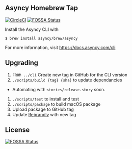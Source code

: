 Asyncy Homebrew Tap
-------------------

[![CircleCI](https://circleci.com/gh/asyncy/homebrew-brew.svg?style=svg)](https://circleci.com/gh/asyncy/homebrew-brew)
[![FOSSA Status](https://app.fossa.io/api/projects/git%2Bgithub.com%2Fasyncy%2Fhomebrew-brew.svg?type=shield)](https://app.fossa.io/projects/git%2Bgithub.com%2Fasyncy%2Fhomebrew-brew?ref=badge_shield)

Install the Asyncy CLI with

    $ brew install asyncy/brew/asyncy

For more information, visit https://docs.asyncy.com/cli


## Upgrading

1. `FROM ../cli` Create new tag in GitHub for the CLI version
1. `./scripts/build {tag} {sha}` to update dependancies
  - Automating with `stories/release.story` soon.
1. `./scripts/test` to install and test
1. `./scripts/package` to build macOS package
  1. Upload package to GitHub tag
  1. Update [Rebrandly](https://app.rebrandly.com/links/14230269) with new tag


## License
[![FOSSA Status](https://app.fossa.io/api/projects/git%2Bgithub.com%2Fasyncy%2Fhomebrew-brew.svg?type=large)](https://app.fossa.io/projects/git%2Bgithub.com%2Fasyncy%2Fhomebrew-brew?ref=badge_large)